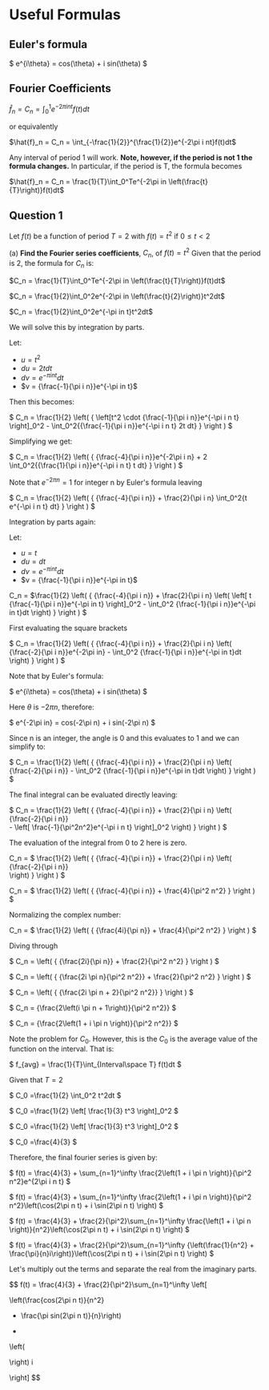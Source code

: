 # Useful Formulas #

## Euler's formula ##

$
e^{i\theta} = cos(\theta) + i sin(\theta)
$

## Fourier Coefficients ##

$\hat{f}_n = C_n = \int_0^1e^{-2\pi i nt}f(t)dt$

or equivalently

$\hat{f}_n = C_n = \int_{-\frac{1}{2}}^{\frac{1}{2}}e^{-2\pi i nt}f(t)dt$

Any interval of period 1 will work.  **Note, however, if the period is not 1 the formula changes.**
In particular, if the period is T, the formula becomes

$\hat{f}_n = C_n = \frac{1}{T}\int_0^Te^{-2\pi in \left(\frac{t}{T}\right)}f(t)dt$


## Question 1 ##
Let $f(t)$ be a function of period $T = 2$ with $f(t) = t^2$
if $0 ≤ t < 2$

(a) **Find the Fourier series coefficients**, $C_n$, of $f(t)=t^2$ 
Given that the period is 2, the formula for $C_n$ is:

$C_n = \frac{1}{T}\int_0^Te^{-2\pi in \left(\frac{t}{T}\right)}f(t)dt$

$C_n = \frac{1}{2}\int_0^2e^{-2\pi in \left(\frac{t}{2}\right)}t^2dt$

$C_n = \frac{1}{2}\int_0^2e^{-\pi in t}t^2dt$

We will solve this by integration by parts.

Let:
 - $u = t^2$
 - $du = 2tdt$
 - $dv = e^{-\pi in t}dt$
 - $v = {\frac{-1}{\pi i n}}e^{-\pi in t}$

Then this becomes:

$
C_n = \frac{1}{2} \left( {
\left[t^2 \cdot {\frac{-1}{\pi i n}}e^{-\pi i n t} \right]_0^2 - 
\int_0^2{{\frac{-1}{\pi i n}}e^{-\pi i n t} 2t dt}
}
\right )
$

Simplifying we get:

$ C_n = \frac{1}{2} \left( {
{\frac{-4}{\pi i n}}e^{-2\pi i n}  + 2 
\int_0^2{{\frac{1}{\pi i n}}e^{-\pi i n t} t dt}
}
\right )
$

Note that $e^{-2\pi n} = 1$ for integer n by Euler's formula leaving

$
C_n = \frac{1}{2} \left( {
{\frac{-4}{\pi i n}} + \frac{2}{\pi i n} 
\int_0^2{t e^{-\pi i n t} dt}
}
\right )
$

Integration by parts again:

Let:
 - $u = t$
 - $du = dt$
 - $dv = e^{-\pi in t}dt$
 - $v = {\frac{-1}{\pi i n}}e^{-\pi in t}$

C_n = $\frac{1}{2} \left( {
{\frac{-4}{\pi i n}} + \frac{2}{\pi i n} 
\left(
    \left[
        t
        {\frac{-1}{\pi i n}}e^{-\pi in t}
        \right]_0^2 
    - \int_0^2 {\frac{-1}{\pi i n}}e^{-\pi in t}dt
\right)
}
\right )
$

First evaluating the square brackets

$
C_n = \frac{1}{2} \left( {
{\frac{-4}{\pi i n}} + \frac{2}{\pi i n} 
\left(
    {\frac{-2}{\pi i n}}e^{-2\pi in}
    - \int_0^2 {\frac{-1}{\pi i n}}e^{-\pi in t}dt
\right)
}
\right )
$

Note that by Euler's formula:

$
e^{i\theta} = cos(\theta) + i sin(\theta)
$

Here $\theta$ is $-2\pi n$, therefore:

$
e^{-2\pi in} = cos(-2\pi n) + i sin(-2\pi n)
$

Since n is an integer, the angle is 0 and this evaluates to 1 and we can simplify to:

$
C_n = \frac{1}{2} \left( {
{\frac{-4}{\pi i n}} + \frac{2}{\pi i n} 
\left(
    {\frac{-2}{\pi i n}}
    - 
    \int_0^2 {\frac{-1}{\pi i n}}e^{-\pi in t}dt
\right)
}
\right )
$

The final integral can be evaluated directly leaving:

$
C_n = \frac{1}{2} \left( {
{\frac{-4}{\pi i n}} + \frac{2}{\pi i n} 
\left(
    {\frac{-2}{\pi i n}}       
    - 
    \left[
        \frac{-1}{\pi^2n^2}e^{-\pi i n t}
    \right]_0^2
\right)
}
\right )
$

The evaluation of the integral from 0 to 2 here is zero.

C_n = $
\frac{1}{2} \left( {
{\frac{-4}{\pi i n}} + \frac{2}{\pi i n} 
\left(
    {\frac{-2}{\pi i n}}       
\right)
}
\right )
$

C_n = $
\frac{1}{2} \left( {
{\frac{-4}{\pi i n}} + \frac{4}{\pi^2 n^2} 
}
\right )
$

Normalizing the complex number:

C_n = $
\frac{1}{2} \left( {
{\frac{4i}{\pi n}} + \frac{4}{\pi^2 n^2} 
}
\right )
$

Diving through

$
C_n = \left( {
{\frac{2i}{\pi n}} + \frac{2}{\pi^2 n^2} 
}
\right )
$

$
C_n = \left( {
{\frac{2i \pi n}{\pi^2 n^2}} + \frac{2}{\pi^2 n^2} 
}
\right )
$

$
C_n = \left( {
{\frac{2i \pi n + 2}{\pi^2 n^2}} 
}
\right )
$

$
C_n = {\frac{2\left(i \pi n + 1\right)}{\pi^2 n^2}} 
$

$
C_n = {\frac{2\left(1 + i \pi n \right)}{\pi^2 n^2}} 
$

Note the problem for $C_0$.  However, this is the $C_0$ is the average value of the function on the interval.  That is:

$
f_{avg} = \frac{1}{T}\int_{Interval\space T} f(t)dt
$

Given that $T = 2$

$
C_0  =\frac{1}{2} \int_0^2 t^2dt
$

$
C_0  =\frac{1}{2} 
\left[
    \frac{1}{3} t^3
\right]_0^2
$

$
C_0  =\frac{1}{2} 
\left[
    \frac{1}{3} t^3
\right]_0^2
$

$
C_0  =\frac{4}{3}
$

Therefore, the final fourier series is given by:

$
f(t) = \frac{4}{3} + \sum_{n=1}^\infty
\frac{2\left(1 + i \pi n \right)}{\pi^2 n^2}e^{2\pi i n t}
$

$
f(t) = \frac{4}{3} + \sum_{n=1}^\infty
\frac{2\left(1 + i \pi n \right)}{\pi^2 n^2}\left(\cos(2\pi n t) + i \sin(2\pi n t) \right)
$

$
f(t) = \frac{4}{3} + \frac{2}{\pi^2}\sum_{n=1}^\infty
\frac{\left(1 + i \pi n \right)}{n^2}\left(\cos(2\pi n t) + i \sin(2\pi n t) \right)
$

$
f(t) = \frac{4}{3} + \frac{2}{\pi^2}\sum_{n=1}^\infty
{\left(\frac{1}{n^2} + \frac{\pi}{n}i\right)}\left(\cos(2\pi n t) + i \sin(2\pi n t) \right)
$

Let's multiply out the terms and separate the real from the imaginary parts.

$$
f(t) = \frac{4}{3} + \frac{2}{\pi^2}\sum_{n=1}^\infty
\left[


\left(\frac{cos(2\pi n t)}{n^2}
- \frac{\pi sin(2\pi n t)}{n}\right)

+

\left(


\right)
i




\right]
$$

